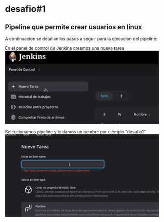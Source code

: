 # desafio#1
## Pipeline que permite crear usuarios en linux
A continuacion se detallan los pasos a seguir para la ejecucion del pipeline:

En el panel de control de Jenkins creamos una nueva tarea
![imagen0](images/00.png)

Seleccionamos pipeline y le damos un nombre por ejemplo "desafio1"
![imagen0](images/01.png)
